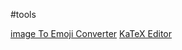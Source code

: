 #tools

[image To Emoji Converter](https://peyu-7545.github.io/tools/ImageToEmoji.html)
[KaTeX Editor](https://peyu-7545.github.io/tools/KatexEditor.html)
